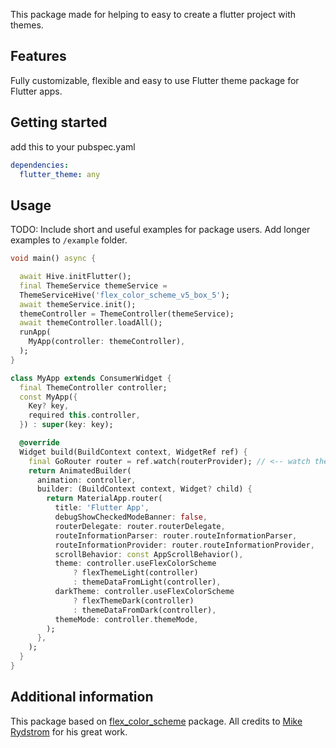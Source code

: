 This package made for helping to easy to create a flutter project with themes.


## Features

Fully customizable, flexible and easy to use Flutter theme package for Flutter apps.

## Getting started

add this to your pubspec.yaml

```yaml
dependencies:
  flutter_theme: any
```

## Usage

TODO: Include short and useful examples for package users. Add longer examples
to `/example` folder.

```dart
void main() async {

  await Hive.initFlutter();
  final ThemeService themeService =
  ThemeServiceHive('flex_color_scheme_v5_box_5');
  await themeService.init();
  themeController = ThemeController(themeService);
  await themeController.loadAll();
  runApp(
    MyApp(controller: themeController),
  );
}
```



```dart
class MyApp extends ConsumerWidget {
  final ThemeController controller;
  const MyApp({
    Key? key,
    required this.controller,
  }) : super(key: key);

  @override
  Widget build(BuildContext context, WidgetRef ref) {
    final GoRouter router = ref.watch(routerProvider); // <-- watch the router
    return AnimatedBuilder(
      animation: controller,
      builder: (BuildContext context, Widget? child) {
        return MaterialApp.router(
          title: 'Flutter App',
          debugShowCheckedModeBanner: false,
          routerDelegate: router.routerDelegate,
          routeInformationParser: router.routeInformationParser,
          routeInformationProvider: router.routeInformationProvider,
          scrollBehavior: const AppScrollBehavior(),
          theme: controller.useFlexColorScheme
              ? flexThemeLight(controller)
              : themeDataFromLight(controller),
          darkTheme: controller.useFlexColorScheme
              ? flexThemeDark(controller)
              : themeDataFromDark(controller),
          themeMode: controller.themeMode,
        );
      },
    );
  }
}
```





## Additional information

This package based on [flex_color_scheme](https://pub.dev/packages/flex_color_scheme) package.
All credits to [Mike Rydstrom](https://twitter.com/RydMike) for his great work.